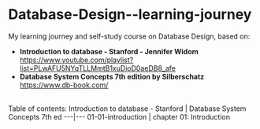 # Database-Design--learning-journey
My learning journey and self-study course on Database Design, based on:

- **Introduction to database - Stanford - Jennifer Widom**\
  https://www.youtube.com/playlist?list=PLwAFU5NYqTLLMmtB1xuDioD0aeDB8_afe
- **Database System Concepts 7th edition by Silberschatz**\
  https://www.db-book.com/

\
Table of contents:
Introduction to database - Stanford | Database System Concepts 7th ed
---|---
01-01-introduction | chapter 01: Introduction
